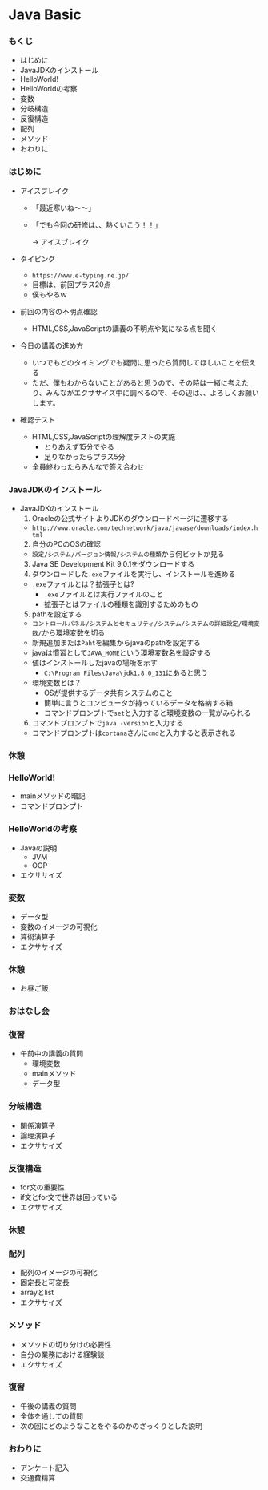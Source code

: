 # Java Basic

### もくじ
- はじめに
- JavaJDKのインストール
- HelloWorld!
- HelloWorldの考察
- 変数
- 分岐構造
- 反復構造
- 配列
- メソッド
- おわりに


### はじめに
- アイスブレイク
  - 「最近寒いね～～」
  - 「でも今回の研修は、、熱くいこう！！」

    → アイスブレイク

- タイピング
  - `https://www.e-typing.ne.jp/`
  - 目標は、前回プラス20点
  - 僕もやるｗ
- 前回の内容の不明点確認
  - HTML,CSS,JavaScriptの講義の不明点や気になる点を聞く
- 今日の講義の進め方
  - いつでもどのタイミングでも疑問に思ったら質問してほしいことを伝える
  - ただ、僕もわからないことがあると思うので、その時は一緒に考えたり、みんながエクササイズ中に調べるので、その辺は、、よろしくお願いします。
- 確認テスト
  - HTML,CSS,JavaScriptの理解度テストの実施
    - とりあえず15分でやる
    - 足りなかったらプラス5分
  - 全員終わったらみんなで答え合わせ


### JavaJDKのインストール
- JavaJDKのインストール
  1. Oracleの公式サイトよりJDKのダウンロードページに遷移する
    - `http://www.oracle.com/technetwork/java/javase/downloads/index.html`
  2. 自分のPCのOSの確認
    - `設定/システム/バージョン情報/システムの種類`から何ビットか見る
  3. Java SE Development Kit 9.0.1をダウンロードする
  4. ダウンロードした`.exe`ファイルを実行し、インストールを進める
    - `.exe`ファイルとは？拡張子とは?
      - `.exe`ファイルとは実行ファイルのこと
      - 拡張子とはファイルの種類を識別するためのもの
  5. pathを設定する
    - `コントロールパネル/システムとセキュリティ/システム/システムの詳細設定/環境変数/`から環境変数を切る
    - 新規追加または`Paht`を編集からjavaのpathを設定する
    - javaは慣習として`JAVA_HOME`という環境変数名を設定する
    - 値はインストールしたjavaの場所を示す
      - `C:\Program Files\Java\jdk1.8.0_131`にあると思う
    - 環境変数とは？
      - OSが提供するデータ共有システムのこと
      - 簡単に言うとコンピュータが持っているデータを格納する箱
      - コマンドプロンプトで`set`と入力すると環境変数の一覧がみられる
  6. コマンドプロンプトで`java -version`と入力する
    - コマンドプロンプトは`cortana`さんに`cmd`と入力すると表示される


### 休憩


### HelloWorld!
- mainメソッドの暗記
- コマンドプロンプト


### HelloWorldの考察
- Javaの説明
  - JVM
  - OOP
- エクササイズ


### 変数
- データ型
- 変数のイメージの可視化
- 算術演算子
- エクササイズ


### 休憩
- お昼ご飯

### おはなし会


### 復習
- 午前中の講義の質問
  - 環境変数
  - mainメソッド
  - データ型


### 分岐構造
- 関係演算子
- 論理演算子
- エクササイズ


### 反復構造
- for文の重要性
- if文とfor文で世界は回っている
- エクササイズ


### 休憩

### 配列
- 配列のイメージの可視化
- 固定長と可変長
- arrayとlist
- エクササイズ


### メソッド
- メソッドの切り分けの必要性
- 自分の業務における経験談
- エクササイズ


### 復習
- 午後の講義の質問
- 全体を通しての質問
- 次の回にどのようなことをやるのかのざっくりとした説明


### おわりに
- アンケート記入
- 交通費精算


